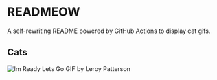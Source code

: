 # READMEOW

A self-rewriting README powered by GitHub Actions to display cat gifs.

## Cats

![Im Ready Lets Go GIF by Leroy Patterson](https://media4.giphy.com/media/CjmvTCZf2U3p09Cn0h/200.gif?cid=9acd02daybln94jrcxgi634nriuargowgzoba8336msp6nhc&ep=v1_gifs_search&rid=200.gif&ct=g)
